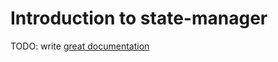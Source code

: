 # Introduction to state-manager

TODO: write [great documentation](http://jacobian.org/writing/what-to-write/)
